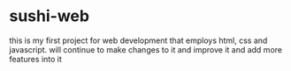 # sushi-web
this is my first project for web development that employs html, css and javascript. will continue to make changes to it and improve it and add more features into it
